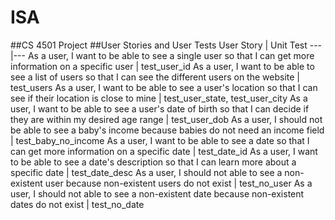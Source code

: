 # ISA
##CS 4501 Project
##User Stories and User Tests
User Story | Unit Test
---|---
As a user, I want to be able to see a single user so that I can get more information on a specific user | test_user_id
As a user, I want to be able to see a list of users so that I can see the different users on the website | test_users
As a user, I want to be able to see a user's location so that I can see if their location is close to mine | test_user_state, test_user_city
As a user, I want to be able to see a user's date of birth so that I can decide if they are within my desired age range | test_user_dob
As a user, I should not be able to see a baby's income because babies do not need an income field | test_baby_no_income
As a user, I want to be able to see a date so that I can get more information on a specific date | test_date_id
As a user, I want to be able to see a date's description so that I can learn more about a specific date | test_date_desc
As a user, I should not able to see a non-existent user because non-existent users do not exist | test_no_user
As a user, I should not able to see a non-existent date because non-existent dates do not exist | test_no_date
